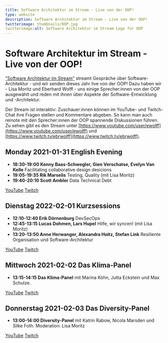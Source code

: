 ```yaml
---
title: Software Architektur im Stream - Live von der OOP!
type: website
description: Software Architektur im Stream - Live von der OOP!
twitterimage: thumbnails/OOP.jpg
twitterimage:alt: Software Architektur im Stream Logo für OOP
---
```


# Software Architektur im Stream - Live von der OOP!

["Software Architektur im Stream"](https://software-architektur.tv/)
streamt Gespräche über Software-Architektur - und wir senden dieses
Jahr live von der OOP! Dazu haben wir - Lisa Moritz und Eberhard
Wolff - uns einige Sprecher:innen von der OOP ausgewählt und reden mit
ihnen über Aspekte der Software-Entwicklung und -Architektur.

Der Stream ist interaktiv: Zuschauer:innen können im YouTube- und
Twitch-Chat ihre Fragen stellen und Kommentare abgeben. So kann man
auch remote mit den Sprecher:innen der OOP spannende Diskussionen
führen. Zu sehen gibt es den Stream unter
[https://www.youtube.com/user/ewolff](https://www.youtube.com/user/ewolff)
und [https://www.twitch.tv/ebrwolff](https://www.twitch.tv/ebrwolff).

## Monday 2021-01-31 English Evening
* **18:30-19:00 Kenny Baas-Schwegler, Gien Verschatse, Evelyn Van
  Kelle** Facilitating collaborative design desicions
* **19:05-19:35 Rik Marselis** Testing, Quality (mit Lisa Moritz)
* **19:40-20:10 Scott Ambler** Data Technical Debt

[YouTube](https://youtu.be/ogbHtuqEoUg)
[Twitch](https://www.twitch.tv/ebrwolff)

## Dienstag 2022-02-01 Kurzsessions

* **12:10-12:40 Erik Dörnenburg** DevSecOps
* **12:45-13:15 Lucas Dohmen, Lars Hupel** Hilfe, wir syncen! (mit
  Lisa Moritz)
* **13:20-13:50 Anne Herwanger, Alexandra Hoitz, Stefan Link**
  Resiliente Organisation und Software-Architektur

[YouTube](https://youtu.be/mVLO7y-v6T8)
[Twitch](https://www.twitch.tv/ebrwolff)
  
## Mittwoch 2021-02-02 Das Klima-Panel

* **13:15-14:15 Das Klima-Panel** mit Marina Köhn, Jutta Eckstein und
Max Schulze.

[YouTube](https://youtu.be/SQ3sbRXK8iM)
[Twitch](https://www.twitch.tv/ebrwolff)

## Donnerstag 2021-02-03 Das Diversity-Panel
* **13:00-14:00 Diversity-Panel** mit Katrin Rabow, Nicola Marsden und
  Silke Foth. Moderation: Lisa Moritz

[YouTube](https://youtu.be/wBjUkCGFwhU)
[Twitch](https://www.twitch.tv/ebrwolff)



